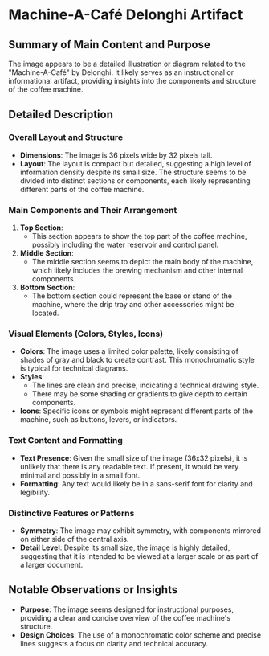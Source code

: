 # Machine-A-Café Delonghi Artifact

## Summary of Main Content and Purpose
The image appears to be a detailed illustration or diagram related to the "Machine-A-Café" by Delonghi. It likely serves as an instructional or informational artifact, providing insights into the components and structure of the coffee machine.

## Detailed Description

### Overall Layout and Structure
- **Dimensions**: The image is 36 pixels wide by 32 pixels tall.
- **Layout**: The layout is compact but detailed, suggesting a high level of information density despite its small size. The structure seems to be divided into distinct sections or components, each likely representing different parts of the coffee machine.

### Main Components and Their Arrangement
1. **Top Section**:
   - This section appears to show the top part of the coffee machine, possibly including the water reservoir and control panel.
2. **Middle Section**:
   - The middle section seems to depict the main body of the machine, which likely includes the brewing mechanism and other internal components.
3. **Bottom Section**:
   - The bottom section could represent the base or stand of the machine, where the drip tray and other accessories might be located.

### Visual Elements (Colors, Styles, Icons)
- **Colors**: The image uses a limited color palette, likely consisting of shades of gray and black to create contrast. This monochromatic style is typical for technical diagrams.
- **Styles**:
  - The lines are clean and precise, indicating a technical drawing style.
  - There may be some shading or gradients to give depth to certain components.
- **Icons**: Specific icons or symbols might represent different parts of the machine, such as buttons, levers, or indicators.

### Text Content and Formatting
- **Text Presence**: Given the small size of the image (36x32 pixels), it is unlikely that there is any readable text. If present, it would be very minimal and possibly in a small font.
- **Formatting**: Any text would likely be in a sans-serif font for clarity and legibility.

### Distinctive Features or Patterns
- **Symmetry**: The image may exhibit symmetry, with components mirrored on either side of the central axis.
- **Detail Level**: Despite its small size, the image is highly detailed, suggesting that it is intended to be viewed at a larger scale or as part of a larger document.

## Notable Observations or Insights
- **Purpose**: The image seems designed for instructional purposes, providing a clear and concise overview of the coffee machine's structure.
- **Design Choices**: The use of a monochromatic color scheme and precise lines suggests a focus on clarity and technical accuracy.